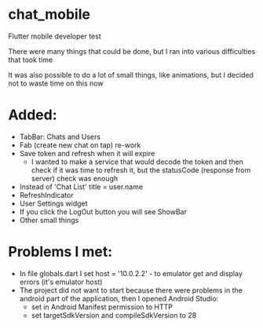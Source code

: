 # chat_mobile

Flutter mobile developer test

There were many things that could be done, but I ran into various difficulties that took time

It was also possible to do a lot of small things, like animations, but I decided not to waste time on this now

# Added:

- TabBar: Chats and Users
- Fab (create new chat on tap) re-work
- Save token and refresh when it will expire
  - I wanted to make a service that would decode the token and then check if it was time to refresh it, but the statusCode (response from server) check was enough
- Instead of 'Chat List' title = user.name
- RefreshIndicator
- User Settings widget
- If you click the LogOut button you will see ShowBar
- Other small things

# Problems I met:

- In file globals.dart I set host = '10.0.2.2' - to emulator get and display errors (it's emulator host)
- The project did not want to start because there were problems in the android part of the application, then I opened Android Studio:
  - set in Android Manifest permission to HTTP
  - set targetSdkVersion and compileSdkVersion to 28
